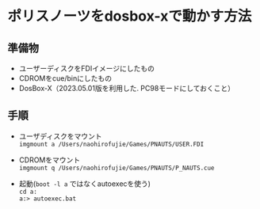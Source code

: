 # ポリスノーツをdosbox-xで動かす方法
## 準備物
* ユーザーディスクをFDIイメージにしたもの
* CDROMをcue/binにしたもの
* DosBox-X（2023.05.01版を利用した. PC98モードにしておくこと）　

## 手順
* ユーザディスクをマウント  
`imgmount a /Users/naohirofujie/Games/PNAUTS/USER.FDI`

* CDROMをマウント  
`imgmount q /Users/naohirofujie/Games/PNAUTS/P_NAUTS.cue`

* 起動(`boot -l a` ではなくautoexecを使う)  
`cd a:`  
`a:> autoexec.bat`
